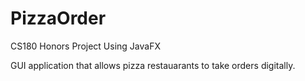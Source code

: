 # PizzaOrder
CS180 Honors Project Using JavaFX

GUI application that allows pizza restauarants to take orders digitally.
